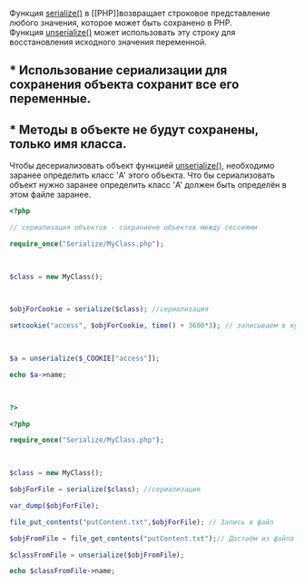 Функция [serialize()](https://www.php.net/manual/ru/function.serialize.php) в [[РНР]]возвращает строковое представление любого значения, которое может быть сохранено в PHP. Функция [unserialize()](https://www.php.net/manual/ru/function.unserialize.php) может использовать эту строку для восстановления исходного значения переменной.

## * Использование сериализации для сохранения объекта сохранит все его переменные.
##   * Методы в объекте не будут сохранены, только имя класса.


Чтобы десериализовать объект функцией [unserialize()](https://www.php.net/manual/ru/function.unserialize.php), необходимо заранее определить класс 'A' этого объекта.
Что бы сериализовать объект нужно заранее определить класс  'A' должен быть определён в этом файле заранее.

```php
<?php

// сериализация объектов - сохраниене объектов между сессиями

require_once("Serialize/MyClass.php");

  

$class = new MyClass();

  

$objForCookie = serialize($class); //сериализация

setcookie("access", $objForCookie, time() + 3600*3); // записываем в куки

  

$a = unserialize($_COOKIE["access"]);

echo $a->name;

  

?>

<?php

require_once("Serialize/MyClass.php");

  

$class = new MyClass();

$objForFile = serialize($class); //сериализация

var_dump($objForFile);

file_put_contents("putContent.txt",$objForFile); // Запись в файл

$objFromFile = file_get_contents("putContent.txt");// Достаём из файла

$classFromFile = unserialize($objFromFile);

echo $classFromFile->name;
```